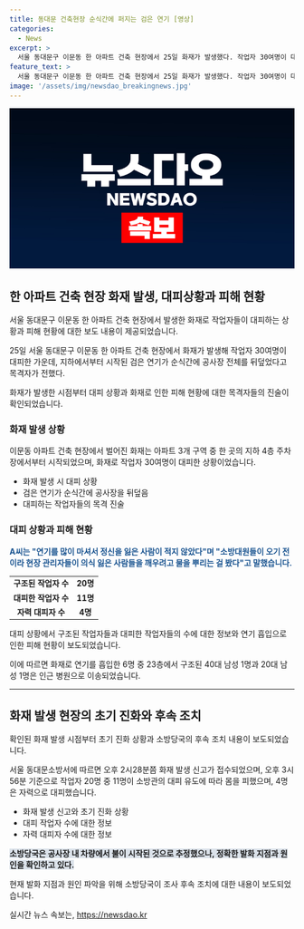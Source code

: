 ```yaml
---
title: 동대문 건축현장 순식간에 퍼지는 검은 연기 [영상]
categories:
  - News
excerpt: >
  서울 동대문구 이문동 한 아파트 건축 현장에서 25일 화재가 발생했다. 작업자 30여명이 대피했고, 검은 연기가 빠르게 퍼지며 공사장을 뒤덮었다. 화재로 20명이 구조되고, 6명이 연기를 흡입한 것으로 파악됐으며, 불은 약 1시간 뒤에 진화됐다. 사고 경위는 정확히 확인 중이지만, 초기 진단에 따르면 차량에서 화재가 발생한 것으로 보인다. A씨는 연기를 많이 마셔서 정신을 잃은 사람이 적지 않았다고 말했다.
feature_text: >
  서울 동대문구 이문동 한 아파트 건축 현장에서 25일 화재가 발생했다. 작업자 30여명이 대피했고, 검은 연기가 빠르게 퍼지며 공사장을 뒤덮었다. 화재로 20명이 구조되고, 6명이 연기를 흡입한 것으로 파악됐으며, 불은 약 1시간 뒤에 진화됐다. 사고 경위는 정확히 확인 중이지만, 초기 진단에 따르면 차량에서 화재가 발생한 것으로 보인다. A씨는 연기를 많이 마셔서 정신을 잃은 사람이 적지 않았다고 말했다.
image: '/assets/img/newsdao_breakingnews.jpg'
---
```


<p><img src="/assets/img/newsdao_breakingnews.jpg" alt="koreaapp 속보" /></p>

<h2 data-ke-size="size26">한 아파트 건축 현장 화재 발생, 대피상황과 피해 현황</h2>

<p>서울 동대문구 이문동 한 아파트 건축 현장에서 발생한 화재로 작업자들이 대피하는 상황과 피해 현황에 대한 보도 내용이 제공되었습니다.</p>

<p data-ke-size="size16">25일 서울 동대문구 이문동 한 아파트 건축 현장에서 화재가 발생해 작업자 30여명이 대피한 가운데, 지하에서부터 시작된 검은 연기가 순식간에 공사장 전체를 뒤덮었다고 목격자가 전했다.</p>

<p data-ke-size="size16">화재가 발생한 시점부터 대피 상황과 화재로 인한 피해 현황에 대한 목격자들의 진술이 확인되었습니다.</p>

<h3 data-ke-size="size24">화재 발생 상황</h3>

<p data-ke-size="size16">이문동 아파트 건축 현장에서 벌어진 화재는 아파트 3개 구역 중 한 곳의 지하 4층 주차장에서부터 시작되었으며, 화재로 작업자 30여명이 대피한 상황이었습니다.</p>

<ul>
  <li>화재 발생 시 대피 상황</li>
  <li>검은 연기가 순식간에 공사장을 뒤덮음</li>
  <li>대피하는 작업자들의 목격 진술</li>
</ul>

<h3 data-ke-size="size24">대피 상황과 피해 현황</h3>

<p data-ke-size="size16"><b><span style="color: #1a5490;">A씨는 "연기를 많이 마셔서 정신을 잃은 사람이 적지 않았다"며 "소방대원들이 오기 전이라 현장 관리자들이 의식 잃은 사람들을 깨우려고 물을 뿌리는 걸 봤다"고 말했습니다.</span></b></p>

<table>
<tbody>
<tr>
<td style="text-align: center; height: 17px;"><b>구조된 작업자 수</b></td>
<td style="text-align: center; height: 17px;"><b>20명</b></td>
</tr>
<tr>
<td style="text-align: center; height: 17px;"><b>대피한 작업자 수</b></td>
<td style="text-align: center; height: 17px;"><b>11명</b></td>
</tr>
<tr>
<td style="text-align: center; height: 17px;"><b>자력 대피자 수</b></td>
<td style="text-align: center; height: 17px;"><b>4명</b></td>
</tr>
</tbody>
</table>

<p data-ke-size="size16">대피 상황에서 구조된 작업자들과 대피한 작업자들의 수에 대한 정보와 연기 흡입으로 인한 피해 현황이 보도되었습니다.</p>

<p data-ke-size="size16">이에 따르면 화재로 연기를 흡입한 6명 중 23층에서 구조된 40대 남성 1명과 20대 남성 1명은 인근 병원으로 이송되었습니다.</p>

<hr>

<h2 data-ke-size="size26">화재 발생 현장의 초기 진화와 후속 조치</h2>

<p>확인된 화재 발생 시점부터 초기 진화 상황과 소방당국의 후속 조치 내용이 보도되었습니다.</p>

<p data-ke-size="size16">서울 동대문소방서에 따르면 오후 2시28분쯤 화재 발생 신고가 접수되었으며, 오후 3시56분 기준으로 작업자 20명 중 11명이 소방관의 대피 유도에 따라 몸을 피했으며, 4명은 자력으로 대피했습니다.</p>

<ul>
  <li>화재 발생 신고와 초기 진화 상황</li>
  <li>대피 작업자 수에 대한 정보</li>
  <li>자력 대피자 수에 대한 정보</li>
</ul>

<p data-ke-size="size16"><b><span style="background-color: #21538527;">소방당국은 공사장 내 차량에서 불이 시작된 것으로 추정했으나, 정확한 발화 지점과 원인을 확인하고 있다.</span></b></p>

<p data-ke-size="size16">현재 발화 지점과 원인 파악을 위해 소방당국이 조사 후속 조치에 대한 내용이 보도되었습니다.</p>
실시간 뉴스 속보는, <a href="https://newsdao.kr" rel="dofollow">https://newsdao.kr</a>


